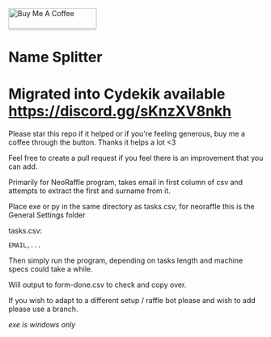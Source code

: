 <a href="https://www.buymeacoffee.com/clearclarencs" target="_blank"><img src="https://www.buymeacoffee.com/assets/img/custom_images/orange_img.png" alt="Buy Me A Coffee" style="height: 41px !important;width: 174px !important;box-shadow: 0px 3px 2px 0px rgba(190, 190, 190, 0.5) !important;-webkit-box-shadow: 0px 3px 2px 0px rgba(190, 190, 190, 0.5) !important;" ></a>

# Name Splitter
# Migrated into Cydekik available https://discord.gg/sKnzXV8nkh
Please star this repo if it helped or if you're feeling generous, buy me a coffee through the button. Thanks it helps a lot <3


Feel free to create a pull request if you feel there is an improvement that you can add.


Primarily for NeoRaffle program, takes email in first column of csv and attempts to extract the first and surname from it.


Place exe or py in the same directory as tasks.csv, for neoraffle this is the General Settings folder

tasks.csv:

```EMAIL,...```

Then simply run the program, depending on tasks length and machine specs could take a while.

Will output to form-done.csv to check and copy over.

If you wish to adapt to a different setup / raffle bot please and wish to add please use a branch.

*exe is windows only*
